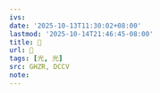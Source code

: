 ```yaml
---
ivs:
date: '2025-10-13T11:30:02+08:00'
lastmod: '2025-10-14T21:46:45-08:00'
title: 󰤈
url: 󰤈
tags: [光, 光]
src: GHZR, DCCV
note:
---
```

